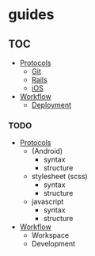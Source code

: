 guides
======

## TOC

* [Protocols](/protocols)
  * [Git](/protocols/git)
  * [Rails](/protocols/rails)
  * [iOS](/protocols/ios)
* [Workflow](/workflow)
  * [Deployment](/workflow/deployment)


### TODO

* [Protocols](/protocols)
  * (Android)
    * syntax
    * structure
  * stylesheet (scss)
    * syntax
    * structure
  * javascript
    * syntax
    * structure
* [Workflow](/workflow)
  * Workspace
  * Development
